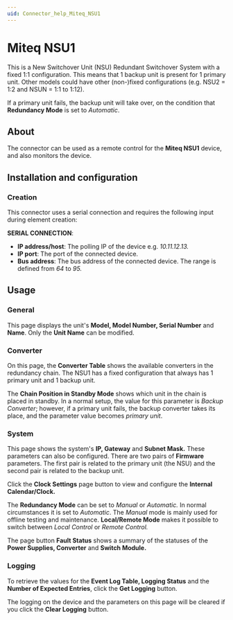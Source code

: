 ```yaml
---
uid: Connector_help_Miteq_NSU1
---
```


# Miteq NSU1

This is a New Switchover Unit (NSU) Redundant Switchover System with a fixed 1:1 configuration. This means that 1 backup unit is present for 1 primary unit. Other models could have other (non-)fixed configurations (e.g. NSU2 = 1:2 and NSUN = 1:1 to 1:12).

If a primary unit fails, the backup unit will take over, on the condition that **Redundancy Mode** is set to *Automatic*.

## About

The connector can be used as a remote control for the **Miteq NSU1** device, and also monitors the device.

## Installation and configuration

### Creation

This connector uses a serial connection and requires the following input during element creation:

**SERIAL CONNECTION**:

- **IP address/host**: The polling IP of the device e.g. *10.11.12.13.*
- **IP port**: The port of the connected device.
- **Bus address**: The bus address of the connected device. The range is defined from *64* to *95.*

## Usage

### General

This page displays the unit's **Model, Model Number, Serial Number** and **Name**. Only the **Unit Name** can be modified.

### Converter

On this page, the **Converter Table** shows the available converters in the redundancy chain. The NSU1 has a fixed configuration that always has 1 primary unit and 1 backup unit.

The **Chain Position in Standby Mode** shows which unit in the chain is placed in standby. In a normal setup, the value for this parameter is *Backup Converter*; however, if a primary unit fails, the backup converter takes its place, and the parameter value becomes *primary unit*.

### System

This page shows the system's **IP, Gateway** and **Subnet Mask.** These parameters can also be configured. There are two pairs of **Firmware** parameters. The first pair is related to the primary unit (the NSU) and the second pair is related to the backup unit.

Click the **Clock Settings** page button to view and configure the **Internal Calendar/Clock.**

The **Redundancy Mode** can be set to *Manual* or *Automatic.* In normal circumstances it is set to *Automatic*. The *Manual* mode is mainly used for offline testing and maintenance. **Local/Remote Mode** makes it possible to switch between *Local Control* or *Remote Control.*

The page button **Fault Status** shows a summary of the statuses of the **Power Supplies, Converter** and **Switch Module.**

### Logging

To retrieve the values for the **Event Log Table, Logging Status** and the **Number of Expected Entries**, click the **Get Logging** button.

The logging on the device and the parameters on this page will be cleared if you click the **Clear Logging** button.
